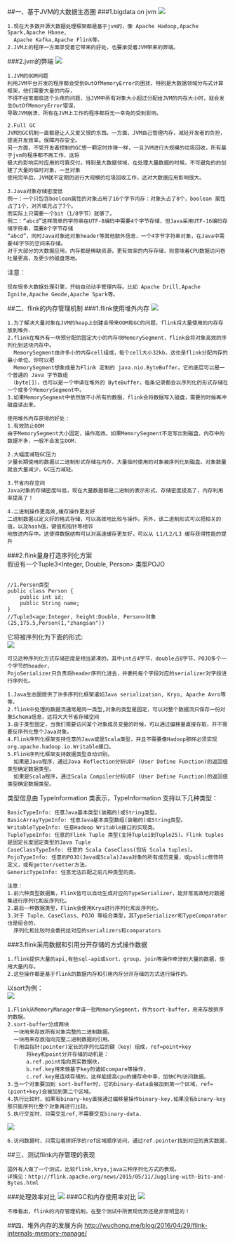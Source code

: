 ##一、基于JVM的大数据生态圈
###1.bigdata on jvm
![](images/Snip20161120_6.png) 
```
1.现在大多数开源大数据处理框架都是基于jvm的，像 Apache Hadoop,Apache Spark,Apache Hbase,
  Apache Kafka,Apache Flink等。
2.JVM上的程序一方面享受着它带来的好处，也要承受着JVM带来的弊端。
```
###2.jvm的弊端
![](images/Snip20161120_7.png) 
```
1.JVM的OOM问题
利用JVM平台开发的程序都会受到OutOfMemoryError的困扰，特别是大数据领域分布式计算框架，他们需要大量的内存，
不得不经常面临这个头疼的问题，当JVM中所有对象大小超过分配给JVM的内存大小时，就会发生OutOfMemoryError错误，
导致JVM崩溃，所有在JVM上工作的程序都将无一幸免的受到影响。

2.Full GC 
JVM的GC机制一直都是让人又爱又恨的东西。一方面，JVM自己管理内存，减轻开发者的负担，提高开发效率，保障内存安全。
另一方面，不受开发者控制的GC想一颗定时炸弹一样，一旦JVM进行大规模的垃圾回收，所有基于jvm的程序都不再工作，这将
极大的影响实时应用的可靠交付。特别是大数据领域，在处理大量数据的时候，不可避免的的创建了大量的临时对象，一旦对象
使用完毕后，JVM就不定期的进行大规模的垃圾回收工作，这对大数据应用影响很大。

3.Java对象存储密度低
例一：一个只包含boolean属性的对象占用了16个字节内存：对象头占了8个，boolean 属性占了1个，对齐填充占了7个。
而实际上只需要一个bit（1/8字节）就够了。
例二：“abcd”这样简单的字符串在UTF-8编码中需要4个字节存储，但Java采用UTF-16编码存储字符串，需要8个字节存储
“abcd”，同时Java对象还对象header等其他额外信息，一个4字节字符串对象，在Java中需要48字节的空间来存储。
对于大部分的大数据应用，内存都是稀缺资源，更有效率的内存存储，则意味着CPU数据访问吞吐量更高，及更少的磁盘落地。
```

注意：
```
现在很多大数据处理引擎，开始自动动手管理内存。比如 Apache Drill,Apache Ignite,Apache Geode,Apache Spark等。 
```
##二、flink的内存管理机制
###1.flink使用堆外内存
![](images/memory-mgmt.png) 
```
1.为了解决大量对象在JVM的heap上创建会带来OOM和GC的问题，flink将大量使用的内存存放到堆外.
2.flink在堆外有一块预分配的固定大小的内存块MemorySegment，flink会将对象高效的序列化到这块内存中。
  MemorySegment由许多小的内存cell组成，每个cell大小32kb，这也是flink分配内存的最小单位。你可以把 
  MemorySegment想象成是为Flink 定制的 java.nio.ByteBuffer。它的底层可以是一个普通的 Java 字节数组
 （byte[]），也可以是一个申请在堆外的 ByteBuffer。每条记录都会以序列化的形式存储在一个或多个MemorySegment中。
3.如果MemorySegment中依然放不小所有的数据，flink会将数据写入磁盘，需要的时候再冲磁盘读出来。
```
```
使用堆外内存获得的好处：
1.有效防止OOM
由于MemorySegment大小固定，操作高效。如果MemorySegment不足写出到磁盘，内存中的数据不多，一般不会发生OOM.

2.大幅度减轻GC压力
少量长期使用的数据以二进制形式存储在内存，大量临时使用的对象被序列化到磁盘。对象数量就会大量减少，GC压力减轻。

3.节省内存空间
Java对象的存储密度叫低，现在大量数据都是二进制的表示形式，存储密度提高了，内存利用率提高了！

4.二进制操作更高效,缓存操作更友好
二进制数据以定义好的格式存储，可以高效地比较与操作。另外，该二进制形式可以把相关的值，以及hash值，键值和指针等相邻
地放进内存中。这使得数据结构可以对高速缓存更友好，可以从 L1/L2/L3 缓存获得性能的提升
```

###2.flink量身打造序列化方案   
假设有一个Tuple3<Integer, Double, Person> 类型POJO
```

//1.Person类型
public class Person {
    public int id;
    public String name;
}
//Tuple3<age:Integer, height:Double, Person>对象
(25,175.5,Person(1,"zhangsan"))
```
它将被序列化为下面的形式:  
![](images/data-serialization.china.png) 
```
可见这种序列化方式存储密度是相当紧凑的。其中int占4字节，double占8字节，POJO多个一个字节的header，
PojoSerializer只负责将header序列化进去，并委托每个字段对应的serializer对字段进行序列化。
```

```
1.Java生态圈提供了许多序列化框架诸如Java serialization, Kryo, Apache Avro等等。
2.flink中处理的数据流通常是同一类型,对象的类型是固定，可以对整个数据流只保存一份对象Schema信息，这将大大节省存储空间
3.由于类型固定，当我们需要访问某个对象成员变量的时候，可以通过偏移量直接存取，并不需要反序列化整个Java对象。
4.Flink序列化框架支持任意的Java或是Scala类型，并且不需要像Hadoop那样必须实现org.apache.hadoop.io.Writable接口。
5.Flink序列化框架支持数据类型自动识别。
  如果是Java程序，通过Java Reflection分析UDF (User Define Function)的返回值类型确定数据类型。
  如果是Scala程序，通过Scala Compiler分析UDF (User Define Function)的返回值类型确定数据类型。
```
类型信息由 TypeInformation 类表示，TypeInformation 支持以下几种类型：
```
BasicTypeInfo: 任意Java基本类型(装箱的)或String类型。
BasicArrayTypeInfo: 任意Java基本类型数组(装箱的)或String类型。
WritableTypeInfo: 任意Hadoop Writable接口的实现类。
TupleTypeInfo: 任意的Flink Tuple 类型(支持Tuple1到Tuple25)。Flink tuples是固定长度固定类型的Java Tuple
CaseClassTypeInfo: 任意的 Scala CaseClass(包括 Scala tuples)。
PojoTypeInfo: 任意的POJO(Java或Scala)Java对象的所有成员变量，或public修饰符定义，或有getter/setter方法。
GenericTypeInfo: 任意无法匹配之前几种类型的类。

注意：
1.前六种类型数据集，Flink皆可以自动生成对应的TypeSerializer，能非常高效地对数据集进行序列化和反序列化。
2.最后一种数据类型，Flink会使用Kryo进行序列化和反序列化。
3.对于 Tuple、CaseClass、POJO 等组合类型，其TypeSerializer和TypeComparator也是组合的，
  序列化和比较时会委托给对应的serializers和comparators
```



###3.flink采用数据和引用分开存储的方式操作数据

```
1.flink提供大量的api,有些sql-api或sort，group，join等操作牵涉到大量的数据，使用大量内存。
2.这些操作都是基于flink的数据内存和引用内存分开存储的方式进行操作的。
```
以sort为例：  
![](images/sort-demo.png) 

```
1.Flink从MemoryManager申请一批MemorySegment，作为sort-buffer，用来存放排序的数据。
2.sort-buffer分成两块
  一块用来存放所有对象完整的二进制数据。
  一块用来存放指向完整二进制数据的引用。
  引用由指针(pointer)定长的序列化后的键（key）组成，ref=point+key
      将key和point分开存储的动机是：
      a.ref.point指向真实数据块，
      b.ref.key用来做基于key的诸如compare等操作，
      c.ref.key是连续存储的，这样能提高cpu的缓存命中率，加快CPU访问数据。
3.当一个对象要加到 sort-buffer时，它的binary-data会被加到第一个区域，ref=(piont+key)会被加到第二个区域。
4.执行比较时，如果有binary-key直接通过偏移量操作binary-key.如果没有binary-key那只能序列化整个对象再进行比较。
5.执行交互时，只需交互ref,不需要交互binary-data.

```
![](images/sort-demo-read.png) 
```
6.访问数据时，只需沿着排好序的ref区域顺序访问，通过ref.pointer找到对应的真实数据.
```

##三、测试flink内存管理的表现
```
国外有人做了一个测试，比较flink,kryo,java三种序列化方式的表现。
详情见：http://flink.apache.org/news/2015/05/11/Juggling-with-Bits-and-Bytes.html
```
###处理效率对比
![](images/sort-benchmark.png) 
###GC和内存使用率对比
![](images/Snip20161120_9.png) 
```
不难看出，flink的内存管理机制，在整个测试中所表现优势还是非常明显的！
```



##四、堆外内存的发展方向
http://wuchong.me/blog/2016/04/29/flink-internals-memory-manage/


